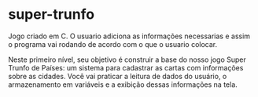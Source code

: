 # super-trunfo
Jogo criado em C. O usuario adiciona as informações necessarias e assim o programa vai rodando de acordo com o que o usuario colocar.

Neste primeiro nível, seu objetivo é construir a base do nosso jogo Super Trunfo de Países: um sistema para cadastrar as cartas com informações sobre as cidades. Você vai praticar a leitura de dados do usuário, o armazenamento em variáveis e a exibição dessas informações na tela.
